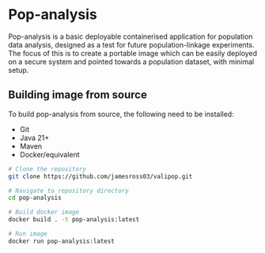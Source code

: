 # Pop-analysis
Pop-analysis is a basic deployable containerised application for population data analysis, designed as a test for future population-linkage experiments. The focus of this is to create a portable image which can be easily deployed on a secure system and pointed towards a population dataset, with minimal setup.

## Building image from source
To build pop-analysis from source, the following need to be installed:
- Git
- Java 21+
- Maven
- Docker/equivalent

```sh
# Clone the repository
git clone https://github.com/jamesross03/valipop.git

# Navigate to repository directory
cd pop-analysis

# Build docker image
docker build . -t pop-analysis:latest

# Run image
docker run pop-analysis:latest
```